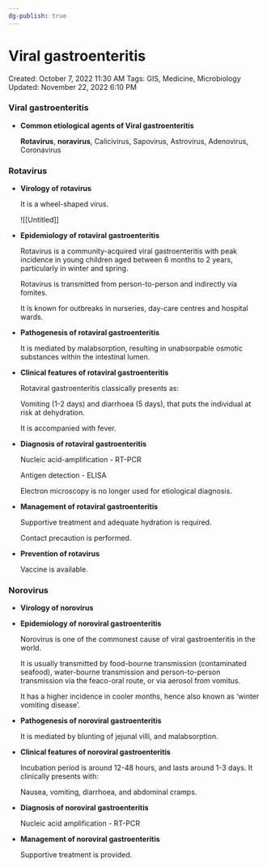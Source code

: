 ```yaml
---
dg-publish: true
---
```


# Viral gastroenteritis

Created: October 7, 2022 11:30 AM
Tags: GIS, Medicine, Microbiology
Updated: November 22, 2022 6:10 PM

### Viral gastroenteritis

- **Common etiological agents of Viral gastroenteritis**
    
    **Rotavirus**, **noravirus**, Calicivirus, Sapovirus, Astrovirus, Adenovirus, Coronavirus
    

### Rotavirus

- **Virology of rotavirus**
    
    It is a wheel-shaped virus.
    
    ![[Untitled]]
    
- **Epidemiology of rotaviral gastroenteritis**
    
    Rotavirus is a community-acquired viral gastroenteritis with peak incidence in young children aged between 6 months to 2 years, particularly in winter and spring.
    
    Rotavirus is transmitted from person-to-person and indirectly via fomites.
    
    It is known for outbreaks in nurseries, day-care centres and hospital wards.
    
- **Pathogenesis of rotaviral gastroenteritis**
    
    It is mediated by malabsorption, resulting in unabsorpable osmotic substances within the intestinal lumen.
    
- **Clinical features of rotaviral gastroenteritis**
    
    Rotaviral gastroenteritis classically presents as:
    
    Vomiting (1-2 days) and diarrhoea (5 days), that puts the individual at risk at dehydration.
    
    It is accompanied with fever.
    
- **Diagnosis of rotaviral gastroenteritis**
    
    Nucleic acid-amplification - RT-PCR
    
    Antigen detection - ELISA
    
    Electron microscopy is no longer used for etiological diagnosis.
    
- **Management of rotaviral gastroenteritis**
    
    Supportive treatment and adequate hydration is required.
    
    Contact precaution is performed.
    
- **Prevention of rotavirus**
    
    Vaccine is available.
    

### Norovirus

- **Virology of norovirus**
- **Epidemiology of noroviral gastroenteritis**
    
    Norovirus is one of the commonest cause of viral gastroenteritis in the world.
    
    It is usually transmitted by food-bourne transmission (contaminated seafood), water-bourne transmission and person-to-person transmission via the feaco-oral route, or via aerosol from vomitus.
    
    It has a higher incidence in cooler months, hence also known as ‘winter vomiting disease’.
    
- **Pathogenesis of noroviral gastroenteritis**
    
    It is mediated by blunting of jejunal villi, and malabsorption.
    
- **Clinical features of noroviral gastroenteritis**
    
    Incubation period is around 12-48 hours, and lasts around 1-3 days. It clinically presents with:
    
    Nausea, vomiting, diarrhoea, and abdominal cramps.
    
- **Diagnosis of noroviral gastroenteritis**
    
    Nucleic acid amplification - RT-PCR
    
- **Management of noroviral gastroenteritis**
    
    Supportive treatment is provided.